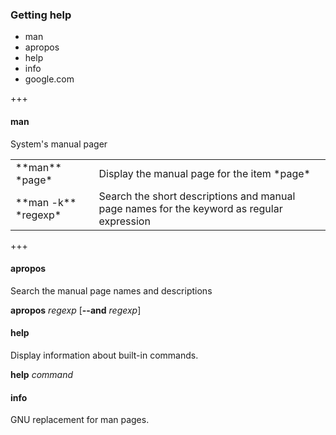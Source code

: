 ### Getting help

- man
- apropos     <!-- .element: class="fragment" -->
- help        <!-- .element: class="fragment" -->
- info        <!-- .element: class="fragment" -->
- google.com  <!-- .element: class="fragment" -->

+++

#### man

System's manual pager

<table>
  <tr>
    <td>**man** *page*</td>
    <td>Display the manual page for the item *page*</td>
  <tr>
  <tr>
    <td>**man -k** *regexp*</td>
    <td>Search the short descriptions and manual page names for the keyword as regular expression</td>
  </tr>
</table>

+++

#### apropos

Search the manual page names and descriptions

**apropos** *regexp* [**--and** *regexp*]

#### help

Display information about built-in commands.

**help** *command*

#### info

GNU replacement for man pages.

